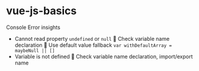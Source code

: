 # vue-js-basics

Console Error insights
- Cannot read property `undefined` or `null`
  🌟 Check variable name declaration
  🌟 Use default value fallback `var withDefaultArray = maybeNull || []` 
- Variable is not defined
  🌟 Check variable name declaration, import/export name